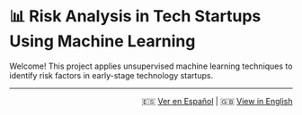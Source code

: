 # 📊 Risk Analysis in Tech Startups Using Machine Learning

Welcome! This project applies unsupervised machine learning techniques to identify risk factors in early-stage technology startups.

---

<p align="right">
  🇪🇸 <a href="README.es.md">Ver en Español</a> | 
  🇬🇧 <a href="README.en.md">View in English</a>
</p>

